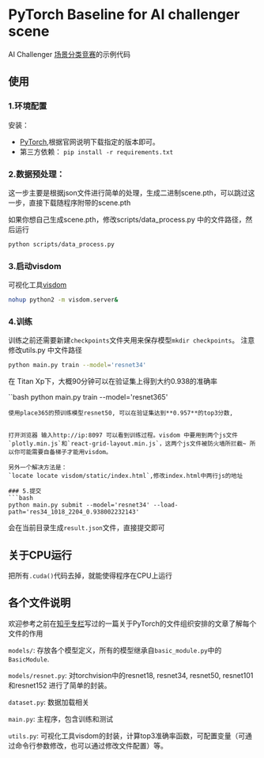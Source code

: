 # PyTorch Baseline for AI challenger scene
AI Challenger [场景分类竞赛](https://challenger.ai/competition/scene/)的示例代码

## 使用
### 1.环境配置
安装：
- [PyTorch](http://pytorch.org/),根据官网说明下载指定的版本即可。
- 第三方依赖： `pip install -r requirements.txt`

### 2.数据预处理：

这一步主要是根据json文件进行简单的处理，生成二进制scene.pth，可以跳过这一步，直接下载随程序附带的scene.pth

如果你想自己生成scene.pth，修改scripts/data_process.py 中的文件路径，然后运行
```bash
python scripts/data_process.py
```

### 3.启动visdom
可视化工具[visdom](https://github.com/facebookresearch/visdom)
```bash
nohup python2 -m visdom.server&
```

### 4.训练
训练之前还需要新建`checkpoints`文件夹用来保存模型`mkdir checkpoints`。
注意修改utils.py 中文件路径

```bash
python main.py train --model='resnet34'
```
在 Titan Xp下，大概90分钟可以在验证集上得到大约0.938的准确率


``bash
python main.py train --model='resnet365'
```
使用place365的预训练模型resnet50, 可以在验证集达到**0.957**的top3分数,


打开浏览器 输入http://ip:8097 可以看到训练过程。visdom 中要用到两个js文件`plotly.min.js`和`react-grid-layout.min.js`，这两个js文件被防火墙所拦截~ 所以你可能需要自备梯子才能用visdom。

另外一个解决方法是：
`locate locate visdom/static/index.html`,修改index.html中两行js的地址

### 5.提交
```bash
python main.py submit --model='resnet34' --load-path='res34_1018_2204_0.938002232143' 

```
会在当前目录生成`result.json`文件，直接提交即可

## 关于CPU运行
把所有`.cuda()`代码去掉，就能使得程序在CPU上运行


## 各个文件说明
欢迎参考之前在[知乎专栏](https://zhuanlan.zhihu.com/p/29024978)写过的一篇关于PyTorch的文件组织安排的文章了解每个文件的作用

`models/`: 存放各个模型定义，所有的模型继承自`basic_module.py`中的`BasicModule`.

`models/resnet.py`: 对torchvision中的resnet18, resnet34, resnet50, resnet101 和resnet152 进行了简单的封装。

`dataset.py`: 数据加载相关

`main.py`: 主程序，包含训练和测试

`utils.py`: 可视化工具visdom的封装，计算top3准确率函数，可配置变量（可通过命令行参数修改，也可以通过修改文件配置）等。
